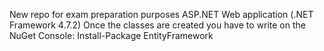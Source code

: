 New repo for exam preparation purposes 
ASP.NET Web application (.NET Framework 4.7.2)
Once the  classes are created you have to write on the NuGet Console:
Install-Package EntityFramework
